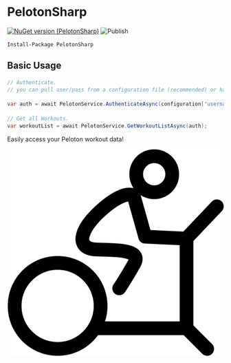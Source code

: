 # PelotonSharp

[![NuGet version (PelotonSharp)](https://img.shields.io/nuget/v/PelotonSharp.svg?style=flat-square)](https://www.nuget.org/packages/PelotonSharp/)
![Publish](https://github.com/aherrick/PelotonSharp/workflows/Publish/badge.svg?branch=main)

```
Install-Package PelotonSharp
```

## Basic Usage

```csharp
// Authenticate.
// you can pull user/pass from a configuration file (recommended) or hardcode (not recommended)

var auth = await PelotonService.AuthenticateAsync(configuration["username_or_email"], configuration["password"]);

// Get all Workouts.
var workoutList = await PelotonService.GetWorkoutListAsync(auth);
```

 Easily access your Peloton workout data!

![Drag Racing](https://raw.githubusercontent.com/aherrick/PelotonSharp/main/assets/PelotonSharpIcon.png)
